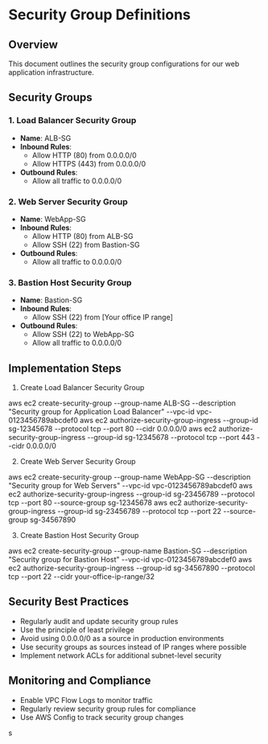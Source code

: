# Security Group Definitions

## Overview
This document outlines the security group configurations for our web application infrastructure.

## Security Groups

### 1. Load Balancer Security Group
- **Name**: ALB-SG
- **Inbound Rules**:
  - Allow HTTP (80) from 0.0.0.0/0
  - Allow HTTPS (443) from 0.0.0.0/0
- **Outbound Rules**:
  - Allow all traffic to 0.0.0.0/0

### 2. Web Server Security Group
- **Name**: WebApp-SG
- **Inbound Rules**:
  - Allow HTTP (80) from ALB-SG
  - Allow SSH (22) from Bastion-SG
- **Outbound Rules**:
  - Allow all traffic to 0.0.0.0/0

### 3. Bastion Host Security Group
- **Name**: Bastion-SG
- **Inbound Rules**:
  - Allow SSH (22) from [Your office IP range]
- **Outbound Rules**:
  - Allow SSH (22) to WebApp-SG
  - Allow all traffic to 0.0.0.0/0

## Implementation Steps
1. Create Load Balancer Security Group

aws ec2 create-security-group --group-name ALB-SG --description "Security group for Application Load Balancer" --vpc-id vpc-0123456789abcdef0
aws ec2 authorize-security-group-ingress --group-id sg-12345678 --protocol tcp --port 80 --cidr 0.0.0.0/0
aws ec2 authorize-security-group-ingress --group-id sg-12345678 --protocol tcp --port 443 --cidr 0.0.0.0/0

2. Create Web Server Security Group

aws ec2 create-security-group --group-name WebApp-SG --description "Security group for Web Servers" --vpc-id vpc-0123456789abcdef0
aws ec2 authorize-security-group-ingress --group-id sg-23456789 --protocol tcp --port 80 --source-group sg-12345678
aws ec2 authorize-security-group-ingress --group-id sg-23456789 --protocol tcp --port 22 --source-group sg-34567890

3. Create Bastion Host Security Group

aws ec2 create-security-group --group-name Bastion-SG --description "Security group for Bastion Host" --vpc-id vpc-0123456789abcdef0
aws ec2 authorize-security-group-ingress --group-id sg-34567890 --protocol tcp --port 22 --cidr your-office-ip-range/32

## Security Best Practices
- Regularly audit and update security group rules
- Use the principle of least privilege
- Avoid using 0.0.0.0/0 as a source in production environments
- Use security groups as sources instead of IP ranges where possible
- Implement network ACLs for additional subnet-level security

## Monitoring and Compliance
- Enable VPC Flow Logs to monitor traffic
- Regularly review security group rules for compliance
- Use AWS Config to track security group changes

s